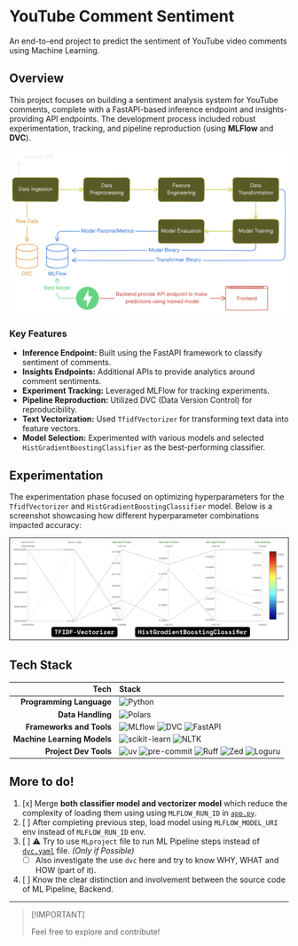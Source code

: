 # YouTube Comment Sentiment

An end-to-end project to predict the sentiment of YouTube video comments using Machine Learning.

## Overview

This project focuses on building a sentiment analysis system for YouTube comments, complete with a FastAPI-based
inference endpoint and insights-providing API endpoints. The development process included robust experimentation,
tracking, and pipeline reproduction (using **MLFlow** and **DVC**).

![diagram](assets/diagram.png)

### Key Features

- **Inference Endpoint:** Built using the FastAPI framework to classify sentiment of comments.
- **Insights Endpoints:** Additional APIs to provide analytics around comment sentiments.
- **Experiment Tracking:** Leveraged MLFlow for tracking experiments.
- **Pipeline Reproduction:** Utilized DVC (Data Version Control) for reproducibility.
- **Text Vectorization:** Used `TfidfVectorizer` for transforming text data into feature vectors.
- **Model Selection:** Experimented with various models and selected `HistGradientBoostingClassifier` as the
  best-performing classifier.

## Experimentation

The experimentation phase focused on optimizing hyperparameters for the `TfidfVectorizer` and
`HistGradientBoostingClassifier` model. Below is a screenshot showcasing how different hyperparameter combinations
impacted accuracy:

![Experiment Results](./assets/TFIDF-HistGB.png)

## Tech Stack

|                        Tech | Stack                                                                                                                                                                                                                                                                                                                                                                                                      |
| --------------------------: | :--------------------------------------------------------------------------------------------------------------------------------------------------------------------------------------------------------------------------------------------------------------------------------------------------------------------------------------------------------------------------------------------------------- |
|    **Programming Language** | ![Python](https://img.shields.io/badge/Python-3776AB?logo=python&logoColor=fff)                                                                                                                                                                                                                                                                                                                            |
|           **Data Handling** | ![Polars](https://img.shields.io/badge/Polars-CD792C?logo=polars&logoColor=fff)                                                                                                                                                                                                                                                                                                                            |
|    **Frameworks and Tools** | ![MLflow](https://img.shields.io/badge/MLflow-0194E2?logo=mlflow&logoColor=fff) ![DVC](https://img.shields.io/badge/DVC-13ADC7?logo=dvc&logoColor=fff) ![FastAPI](https://img.shields.io/badge/FastAPI-009688?logo=fastapi&logoColor=fff)                                                                                                                                                                  |
| **Machine Learning Models** | ![scikit-learn](https://img.shields.io/badge/scikit--learn-F7931E?logo=scikitlearn&logoColor=fff) ![NLTK](https://img.shields.io/badge/NLTK-3776AB?logo=python&logoColor=fff)                                                                                                                                                                                                                              |
|       **Project Dev Tools** | ![uv](https://img.shields.io/badge/uv-DE5FE9?logo=uv&logoColor=fff) ![pre-commit](https://img.shields.io/badge/pre--commit-FAB040?logo=precommit&logoColor=fff) ![Ruff](https://img.shields.io/badge/Ruff-D7FF64?logo=ruff&logoColor=fff) ![Zed](https://img.shields.io/badge/Zed-084CCF?logo=zedindustries&logoColor=fff) ![Loguru](https://img.shields.io/badge/Loguru-3776AB?logo=python&logoColor=fff) |

## More to do!

1. [x] Merge **both classifier model and vectorizer model** which reduce the complexity of loading them using using
       `MLFLOW_RUN_ID` in [`app.py`](backend/app.py).
2. [ ] After completing previous step, load model using `MLFLOW_MODEL_URI` env instead of `MLFLOW_RUN_ID` env.
3. [ ] ⚠️ Try to use `MLproject` file to run ML Pipeline steps instead of [`dvc.yaml`](dvc.yaml) file. _(Only if
       Possible)_
   - [ ] Also investigate the use `dvc` here and try to know WHY, WHAT and HOW (part of it).
4. [ ] Know the clear distinction and involvement between the source code of ML Pipeline, Backend.

---

> \[!IMPORTANT\]
>
> Feel free to explore and contribute!
